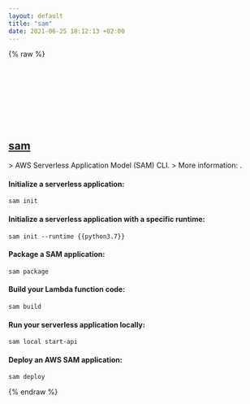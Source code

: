 ```yaml
---
layout: default
title: "sam"
date: 2021-06-25 18:12:13 +02:00
---
```

{% raw %}
<h2 id="sam">
  <a href="/en/linux/sam.html">sam</a> <a href="#sam"><svg class="icon">
    <use href="/assets/images/unicode_sprite.svg#link" />
  </svg></a>
</h2>
> AWS Serverless Application Model (SAM) CLI.
> More information: <https://github.com/awslabs/aws-sam-cli>.

#### Initialize a serverless application:
```shell
sam init
```
#### Initialize a serverless application with a specific runtime:
```shell
sam init --runtime {{python3.7}}
```
#### Package a SAM application:
```shell
sam package
```
#### Build your Lambda function code:
```shell
sam build
```
#### Run your serverless application locally:
```shell
sam local start-api
```
#### Deploy an AWS SAM application:
```shell
sam deploy
```
{% endraw %}